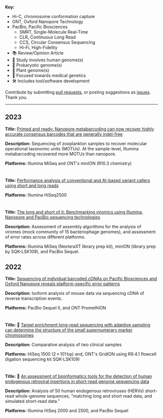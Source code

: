 **Key:**
  - Hi-C, chromosome conformation capture
  - ONT, Oxford Nanopore Technology
  - PacBio, Pacific Biosciences
    - SMRT, Single-Molecule Real-Time
    - CLR, Continuous Long Read
    - CCS, Circular Consensus Sequencing
    - Hi-Fi, High-Fidelity
  - 📚 Review/Opinion Article
  - 🧬 Study involves human genome(s)
  - 🦠 Prokaryotic genome(s)
  - 🌱 Plant genome(s)
  - 💉 Focused towards medical genetics
  - 🛠 Includes tool/software development

Contribute by submitting [pull requests](https://github.com/Nazeeefa/awesome-sequencing-tech-papers/pulls), or posting suggestions as [issues](https://github.com/Nazeeefa/awesome-sequencing-tech-papers/issues). Thank you.

---
## 2023

**Title:** [Primed and ready: Nanopore metabarcoding can now recover highly accurate consensus barcodes that are generally indel-free](https://www.biorxiv.org/content/10.1101/2023.08.04.552069v1.full)

**Description:** Sequencing of zooplankton samples to recover molecular operational taxonomic units (MOTUs). At the sample-level, Illumina metabarcoding recovered more MOTUs than nanopore.

**Platforms:** Illumina MiSeq and ONT's minION (R10.3 chemistry)

#

**Title:** [Performance analysis of conventional and AI-based variant callers using short and long reads](https://www.biorxiv.org/content/10.1101/2023.06.12.544612v2)

**Platforms:** Illumina HiSeq2500

#

**Title:** [The long and short of it: Benchmarking viromics using Illumina, Nanopore and PacBio sequencing technologies](https://www.biorxiv.org/content/10.1101/2023.02.12.527533v1)

**Description:** Assessment of assembly algorithms for the analysis of viromes (mock community of 15 bacteriophage genomes), and assessment of error rates across different platforms.

**Platforms:** Illumina MiSeq (NexteraXT library prep kit), minION (library prep by SQK-LSK109), and PacBio Sequel.

## 2022

**Title:** [Sequencing of individual barcoded cDNAs on Pacific Biosciences and Oxford Nanopore reveals platform-specific error patterns](https://www.biorxiv.org/content/10.1101/2022.01.17.476636v1)

**Description:** Isoform analysis of mouse data via sequencing cDNA of reverse transcription events.

**Platforms:** PacBio Sequel II, and ONT PromethION

#

**Title:** 🧬 [Target enrichment long-read sequencing with adaptive sampling can determine the structure of the small supernumerary marker chromosomes](https://www.nature.com/articles/s10038-021-01004-x)

**Description:** Comparative analysis of two clinical samples

**Platforms:** HiSeq 1500 (2 × 101 bp) and, ONT's GridION using R9.4.1 flowcell (ligation sequencing kit SQK-LSK109)

#

**Title:** 🧬 [An assessment of bioinformatics tools for the detection of human endogenous retroviral insertions in short-read genome sequencing data](https://www.biorxiv.org/content/10.1101/2022.02.18.481042v1)

**Description:** Analysis of 50 human endogenous retroviruses (HERVs) short-read whole-genome sequences, "matching long and short read data, and simulated short-read data."

**Platforms:** Illumina HiSeq 2000 and 2500, and PacBio Sequel
